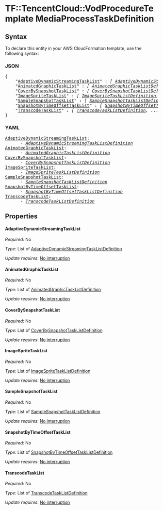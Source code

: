 # TF::TencentCloud::VodProcedureTemplate MediaProcessTaskDefinition

## Syntax

To declare this entity in your AWS CloudFormation template, use the following syntax:

### JSON

<pre>
{
    "<a href="#adaptivedynamicstreamingtasklist" title="AdaptiveDynamicStreamingTaskList">AdaptiveDynamicStreamingTaskList</a>" : <i>[ <a href="adaptivedynamicstreamingtasklistdefinition.md">AdaptiveDynamicStreamingTaskListDefinition</a>, ... ]</i>,
    "<a href="#animatedgraphictasklist" title="AnimatedGraphicTaskList">AnimatedGraphicTaskList</a>" : <i>[ <a href="animatedgraphictasklistdefinition.md">AnimatedGraphicTaskListDefinition</a>, ... ]</i>,
    "<a href="#coverbysnapshottasklist" title="CoverBySnapshotTaskList">CoverBySnapshotTaskList</a>" : <i>[ <a href="coverbysnapshottasklistdefinition.md">CoverBySnapshotTaskListDefinition</a>, ... ]</i>,
    "<a href="#imagespritetasklist" title="ImageSpriteTaskList">ImageSpriteTaskList</a>" : <i>[ <a href="imagespritetasklistdefinition.md">ImageSpriteTaskListDefinition</a>, ... ]</i>,
    "<a href="#samplesnapshottasklist" title="SampleSnapshotTaskList">SampleSnapshotTaskList</a>" : <i>[ <a href="samplesnapshottasklistdefinition.md">SampleSnapshotTaskListDefinition</a>, ... ]</i>,
    "<a href="#snapshotbytimeoffsettasklist" title="SnapshotByTimeOffsetTaskList">SnapshotByTimeOffsetTaskList</a>" : <i>[ <a href="snapshotbytimeoffsettasklistdefinition.md">SnapshotByTimeOffsetTaskListDefinition</a>, ... ]</i>,
    "<a href="#transcodetasklist" title="TranscodeTaskList">TranscodeTaskList</a>" : <i>[ <a href="transcodetasklistdefinition.md">TranscodeTaskListDefinition</a>, ... ]</i>
}
</pre>

### YAML

<pre>
<a href="#adaptivedynamicstreamingtasklist" title="AdaptiveDynamicStreamingTaskList">AdaptiveDynamicStreamingTaskList</a>: <i>
      - <a href="adaptivedynamicstreamingtasklistdefinition.md">AdaptiveDynamicStreamingTaskListDefinition</a></i>
<a href="#animatedgraphictasklist" title="AnimatedGraphicTaskList">AnimatedGraphicTaskList</a>: <i>
      - <a href="animatedgraphictasklistdefinition.md">AnimatedGraphicTaskListDefinition</a></i>
<a href="#coverbysnapshottasklist" title="CoverBySnapshotTaskList">CoverBySnapshotTaskList</a>: <i>
      - <a href="coverbysnapshottasklistdefinition.md">CoverBySnapshotTaskListDefinition</a></i>
<a href="#imagespritetasklist" title="ImageSpriteTaskList">ImageSpriteTaskList</a>: <i>
      - <a href="imagespritetasklistdefinition.md">ImageSpriteTaskListDefinition</a></i>
<a href="#samplesnapshottasklist" title="SampleSnapshotTaskList">SampleSnapshotTaskList</a>: <i>
      - <a href="samplesnapshottasklistdefinition.md">SampleSnapshotTaskListDefinition</a></i>
<a href="#snapshotbytimeoffsettasklist" title="SnapshotByTimeOffsetTaskList">SnapshotByTimeOffsetTaskList</a>: <i>
      - <a href="snapshotbytimeoffsettasklistdefinition.md">SnapshotByTimeOffsetTaskListDefinition</a></i>
<a href="#transcodetasklist" title="TranscodeTaskList">TranscodeTaskList</a>: <i>
      - <a href="transcodetasklistdefinition.md">TranscodeTaskListDefinition</a></i>
</pre>

## Properties

#### AdaptiveDynamicStreamingTaskList

_Required_: No

_Type_: List of <a href="adaptivedynamicstreamingtasklistdefinition.md">AdaptiveDynamicStreamingTaskListDefinition</a>

_Update requires_: [No interruption](https://docs.aws.amazon.com/AWSCloudFormation/latest/UserGuide/using-cfn-updating-stacks-update-behaviors.html#update-no-interrupt)

#### AnimatedGraphicTaskList

_Required_: No

_Type_: List of <a href="animatedgraphictasklistdefinition.md">AnimatedGraphicTaskListDefinition</a>

_Update requires_: [No interruption](https://docs.aws.amazon.com/AWSCloudFormation/latest/UserGuide/using-cfn-updating-stacks-update-behaviors.html#update-no-interrupt)

#### CoverBySnapshotTaskList

_Required_: No

_Type_: List of <a href="coverbysnapshottasklistdefinition.md">CoverBySnapshotTaskListDefinition</a>

_Update requires_: [No interruption](https://docs.aws.amazon.com/AWSCloudFormation/latest/UserGuide/using-cfn-updating-stacks-update-behaviors.html#update-no-interrupt)

#### ImageSpriteTaskList

_Required_: No

_Type_: List of <a href="imagespritetasklistdefinition.md">ImageSpriteTaskListDefinition</a>

_Update requires_: [No interruption](https://docs.aws.amazon.com/AWSCloudFormation/latest/UserGuide/using-cfn-updating-stacks-update-behaviors.html#update-no-interrupt)

#### SampleSnapshotTaskList

_Required_: No

_Type_: List of <a href="samplesnapshottasklistdefinition.md">SampleSnapshotTaskListDefinition</a>

_Update requires_: [No interruption](https://docs.aws.amazon.com/AWSCloudFormation/latest/UserGuide/using-cfn-updating-stacks-update-behaviors.html#update-no-interrupt)

#### SnapshotByTimeOffsetTaskList

_Required_: No

_Type_: List of <a href="snapshotbytimeoffsettasklistdefinition.md">SnapshotByTimeOffsetTaskListDefinition</a>

_Update requires_: [No interruption](https://docs.aws.amazon.com/AWSCloudFormation/latest/UserGuide/using-cfn-updating-stacks-update-behaviors.html#update-no-interrupt)

#### TranscodeTaskList

_Required_: No

_Type_: List of <a href="transcodetasklistdefinition.md">TranscodeTaskListDefinition</a>

_Update requires_: [No interruption](https://docs.aws.amazon.com/AWSCloudFormation/latest/UserGuide/using-cfn-updating-stacks-update-behaviors.html#update-no-interrupt)

